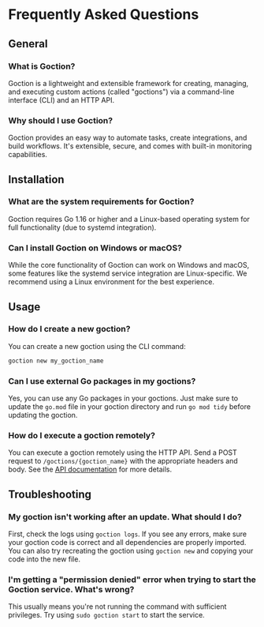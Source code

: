 # Frequently Asked Questions

## General

### What is Goction?

Goction is a lightweight and extensible framework for creating, managing, and executing custom actions (called "goctions") via a command-line interface (CLI) and an HTTP API.

### Why should I use Goction?

Goction provides an easy way to automate tasks, create integrations, and build workflows. It's extensible, secure, and comes with built-in monitoring capabilities.

## Installation

### What are the system requirements for Goction?

Goction requires Go 1.16 or higher and a Linux-based operating system for full functionality (due to systemd integration).

### Can I install Goction on Windows or macOS?

While the core functionality of Goction can work on Windows and macOS, some features like the systemd service integration are Linux-specific. We recommend using a Linux environment for the best experience.

## Usage

### How do I create a new goction?

You can create a new goction using the CLI command:

```bash
goction new my_goction_name
```

### Can I use external Go packages in my goctions?

Yes, you can use any Go packages in your goctions. Just make sure to update the `go.mod` file in your goction directory and run `go mod tidy` before updating the goction.

### How do I execute a goction remotely?

You can execute a goction remotely using the HTTP API. Send a POST request to `/goctions/{goction_name}` with the appropriate headers and body. See the [API documentation](/api/) for more details.

## Troubleshooting

### My goction isn't working after an update. What should I do?

First, check the logs using `goction logs`. If you see any errors, make sure your goction code is correct and all dependencies are properly imported. You can also try recreating the goction using `goction new` and copying your code into the new file.

### I'm getting a "permission denied" error when trying to start the Goction service. What's wrong?

This usually means you're not running the command with sufficient privileges. Try using `sudo goction start` to start the service.

<FeedbackComponent/>